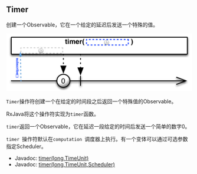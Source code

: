 

## Timer

创建一个Observable，它在一个给定的延迟后发送一个特殊的值。

![timer](../images/operators/timer.png)

`Timer`操作符创建一个在给定的时间段之后返回一个特殊值的Observable。

RxJava将这个操作符实现为`timer`函数。

`timer`返回一个Observable，它在延迟一段给定的时间后发送一个简单的数字0。

`timer `操作符默认在`computation `调度器上执行。有一个变体可以通过可选参数指定Scheduler。

* Javadoc: [timer(long,TimeUnit)](http://reactivex.io/RxJava/javadoc/rx/Observable.html#timer(long,%20java.util.concurrent.TimeUnit))
* Javadoc: [timer(long,TimeUnit,Scheduler)](http://reactivex.io/RxJava/javadoc/rx/Observable.html#timer(long,%20java.util.concurrent.TimeUnit,%20rx.Scheduler))
